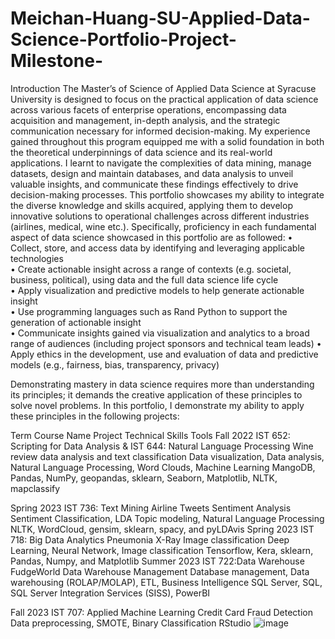# Meichan-Huang-SU-Applied-Data-Science-Portfolio-Project-Milestone-

Introduction
The Master’s of Science of Applied Data Science at Syracuse University is designed to focus on the practical application of data science across various facets of enterprise operations, encompassing data acquisition and management, in-depth analysis, and the strategic communication necessary for informed decision-making.
My experience gained throughout this program equipped me with a solid foundation in both the theoretical underpinnings of data science and its real-world applications. I learnt to navigate the complexities of data mining, manage datasets, design and maintain databases, and data analysis to unveil valuable insights, and communicate these findings effectively to drive decision-making processes. 
This portfolio showcases my ability to integrate the diverse knowledge and skills acquired, applying them to develop innovative solutions to operational challenges across different industries (airlines, medical, wine etc.). Specifically,  proficiency in each fundamental aspect of data science showcased in this portfolio are as followed: 
•  Collect, store, and access data by identifying and leveraging applicable technologies  
• Create actionable insight across a range of contexts (e.g. societal, business, political), using data and the full data science life cycle  
•  Apply visualization and predictive models to help generate actionable insight  
• Use programming languages such as Rand Python to support the generation of actionable insight  
• Communicate insights gained via visualization and analytics to a broad range of audiences (including project sponsors and technical team leads)
• Apply ethics in the development, use and evaluation of data and predictive models (e.g., fairness, bias, transparency, privacy) 

Demonstrating mastery in data science requires more than understanding its principles; it demands the creative application of these principles to solve novel problems. In this portfolio, I demonstrate my ability to apply these principles in the following projects: 


Term	Course Name	Project	Technical Skills	Tools
Fall 2022	IST 652: Scripting for Data Analysis & IST 644: Natural Language Processing	Wine review data analysis and  text classification   	Data visualization, Data analysis, Natural Language Processing, Word Clouds, Machine Learning 	MangoDB,
Pandas, NumPy, geopandas, sklearn, Seaborn, Matplotlib, NLTK, mapclassify


Spring 2023	IST 736: Text Mining	Airline Tweets Sentiment Analysis	Sentiment Classification, 
LDA Topic modeling, Natural Language Processing	NLTK, WordCloud, gensim, sklearn, spacy, and pyLDAvis
Spring 2023	IST 718: Big Data Analytics	Pneumonia X-Ray Image classification	Deep Learning, 
Neural Network, Image classification	Tensorflow, Kera, sklearn, Pandas, Numpy, and Matplotlib
Summer 2023	IST 722:Data Warehouse	FudgeWorld  Data Warehouse Management	Database management, Data warehousing (ROLAP/MOLAP), ETL,  Business Intelligence 	SQL Server, SQL, SQL Server Integration Services (SISS), PowerBI

Fall 2023	IST 707: Applied Machine Learning 	Credit Card Fraud Detection 	Data preprocessing, SMOTE, Binary Classification	RStudio
![image](https://github.com/mhgarrett/Meichan-Huang-SU-Applied-Data-Science-Portfolio-Project-Milestone-/assets/94016314/04d6cee1-5a52-4310-83eb-107ad986d05c)
